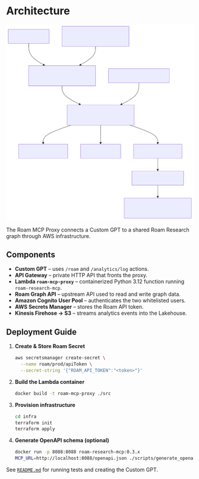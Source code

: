 # Architecture

![Architecture Diagram](architecture.svg)

The Roam MCP Proxy connects a Custom GPT to a shared Roam Research graph through AWS infrastructure.

## Components

- **Custom GPT** – uses `/roam` and `/analytics/log` actions.
- **API Gateway** – private HTTP API that fronts the proxy.
- **Lambda `roam-mcp-proxy`** – containerized Python 3.12 function running `roam-research-mcp`.
- **Roam Graph API** – upstream API used to read and write graph data.
- **Amazon Cognito User Pool** – authenticates the two whitelisted users.
- **AWS Secrets Manager** – stores the Roam API token.
- **Kinesis Firehose → S3** – streams analytics events into the Lakehouse.

## Deployment Guide

1. **Create & Store Roam Secret**
   ```bash
   aws secretsmanager create-secret \
     --name roam/prod/apiToken \
     --secret-string '{"ROAM_API_TOKEN":"<token>"}'
   ```
2. **Build the Lambda container**
   ```bash
   docker build -t roam-mcp-proxy ./src
   ```
3. **Provision infrastructure**
   ```bash
   cd infra
   terraform init
   terraform apply
   ```
4. **Generate OpenAPI schema (optional)**
   ```bash
   docker run -p 8088:8088 roam-research-mcp:0.3.x
   MCP_URL=http://localhost:8088/openapi.json ./scripts/generate_openapi.sh
   ```

See [`README.md`](../README.md) for running tests and creating the Custom GPT.
